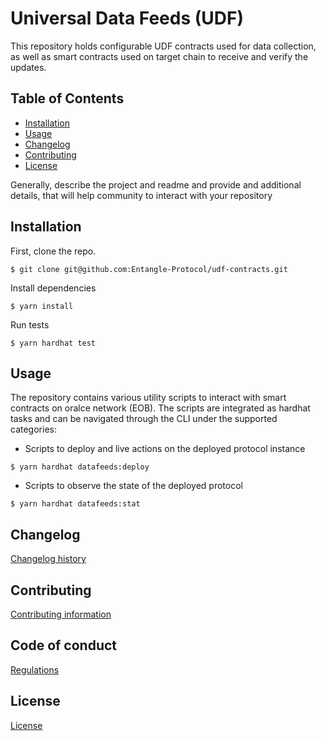 # Universal Data Feeds (UDF)

This repository holds configurable UDF contracts used for data collection, as well as smart contracts used on target chain to receive and verify the updates.

## Table of Contents

- [Installation](#installation)
- [Usage](#usage)
- [Changelog](#changelog)
- [Contributing](#contributing)
- [License](#license)

Generally, describe the project and readme and provide and additional details, that will help community to interact with your repository

## Installation

First, clone the repo.

```
$ git clone git@github.com:Entangle-Protocol/udf-contracts.git
```

Install dependencies

```
$ yarn install
```

Run tests

```
$ yarn hardhat test
```

## Usage

The repository contains various utility scripts to interact with smart contracts on oralce network (EOB). The scripts are integrated as hardhat tasks and can be navigated through the CLI under the supported categories:

* Scripts to deploy and live actions on the deployed protocol instance 
```
$ yarn hardhat datafeeds:deploy
```

* Scripts to observe the state of the deployed protocol 
```
$ yarn hardhat datafeeds:stat
```

## Changelog

[Changelog history](CHANGELOG.md)

## Contributing

[Contributing information](CONTRIBUTING.md)

## Code of conduct

[Regulations](CODE_OF_CONDUCT.md)

## License

[License](LICENSE)
